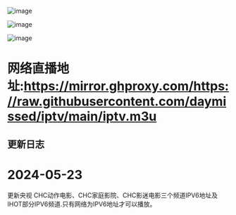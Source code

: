 ![image](https://github.com/daymissed/jxcmcc-iptv/assets/62062283/5aa03697-b31d-4d87-bf1f-ffcc4050a50e)

![image](https://github.com/daymissed/jxcmcc-iptv/assets/62062283/cf965750-4024-4949-80ea-0ee686312dc0)

![image](https://github.com/daymissed/jxcmcc-iptv/assets/62062283/7c25dba2-1c82-4cc1-9af1-b30d07c949b7)


# 网络直播地址:https://mirror.ghproxy.com/https://raw.githubusercontent.com/daymissed/iptv/main/iptv.m3u

## 更新日志
#  2024-05-23
更新央视 CHC动作电影、CHC家庭影院、CHC影迷电影三个频道IPV6地址及IHOT部分IPV6频道.只有网络为IPV6地址才可以播放。

